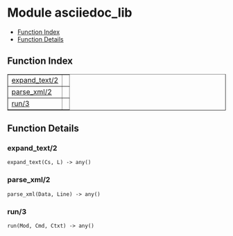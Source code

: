 

# Module asciiedoc_lib #
* [Function Index](#index)
* [Function Details](#functions)

<a name="index"></a>

## Function Index ##


<table width="100%" border="1" cellspacing="0" cellpadding="2" summary="function index"><tr><td valign="top"><a href="#expand_text-2">expand_text/2</a></td><td></td></tr><tr><td valign="top"><a href="#parse_xml-2">parse_xml/2</a></td><td></td></tr><tr><td valign="top"><a href="#run-3">run/3</a></td><td></td></tr></table>


<a name="functions"></a>

## Function Details ##

<a name="expand_text-2"></a>

### expand_text/2 ###

`expand_text(Cs, L) -> any()`

<a name="parse_xml-2"></a>

### parse_xml/2 ###

`parse_xml(Data, Line) -> any()`

<a name="run-3"></a>

### run/3 ###

`run(Mod, Cmd, Ctxt) -> any()`

